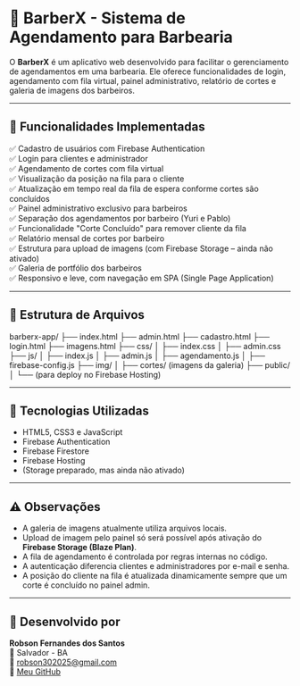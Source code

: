 # 💈 BarberX - Sistema de Agendamento para Barbearia

O **BarberX** é um aplicativo web desenvolvido para facilitar o gerenciamento de agendamentos em uma barbearia. Ele oferece funcionalidades de login, agendamento com fila virtual, painel administrativo, relatório de cortes e galeria de imagens dos barbeiros.

---

## 🚀 Funcionalidades Implementadas

✅ Cadastro de usuários com Firebase Authentication  
✅ Login para clientes e administrador  
✅ Agendamento de cortes com fila virtual  
✅ Visualização da posição na fila para o cliente  
✅ Atualização em tempo real da fila de espera conforme cortes são concluídos  
✅ Painel administrativo exclusivo para barbeiros  
✅ Separação dos agendamentos por barbeiro (Yuri e Pablo)  
✅ Funcionalidade "Corte Concluído" para remover cliente da fila  
✅ Relatório mensal de cortes por barbeiro  
✅ Estrutura para upload de imagens (com Firebase Storage – ainda não ativado)  
✅ Galeria de portfólio dos barbeiros  
✅ Responsivo e leve, com navegação em SPA (Single Page Application)

---

## 📁 Estrutura de Arquivos

barberx-app/
├── index.html
├── admin.html
├── cadastro.html
├── login.html
├── imagens.html
├── css/
│   ├── index.css
│   ├── admin.css
├── js/
│   ├── index.js
│   ├── admin.js
│   ├── agendamento.js
│   ├── firebase-config.js
├── img/
│   ├── cortes/ (imagens da galeria)
├── public/
│   └── (para deploy no Firebase Hosting)

---

## 🧪 Tecnologias Utilizadas

- HTML5, CSS3 e JavaScript
- Firebase Authentication
- Firebase Firestore
- Firebase Hosting
- (Storage preparado, mas ainda não ativado)

---

## ⚠️ Observações

- A galeria de imagens atualmente utiliza arquivos locais.  
- Upload de imagem pelo painel só será possível após ativação do **Firebase Storage (Blaze Plan)**.
- A fila de agendamento é controlada por regras internas no código.
- A autenticação diferencia clientes e administradores por e-mail e senha.
- A posição do cliente na fila é atualizada dinamicamente sempre que um corte é concluído no painel admin.

---

## 👤 Desenvolvido por

**Robson Fernandes dos Santos**  
📍 Salvador - BA  
📧 robson302025@gmail.com  
🔗 [Meu GitHub](https://github.com/RobsonPit2025)